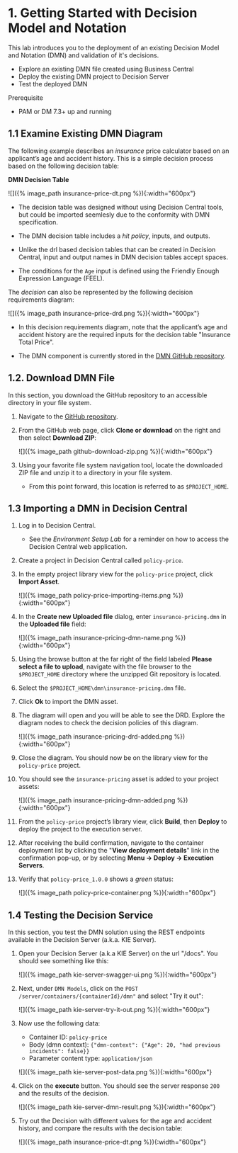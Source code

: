 # 1. Getting Started with Decision Model and Notation

This lab introduces you to the deployment of an existing Decision Model and Notation (DMN) and validation of it's decisions.

-   Explore an existing DMN file created using Business Central
-   Deploy the existing DMN project to Decision Server
-   Test the deployed DMN

Prerequisite

-   PAM or DM 7.3+ up and running

## 1.1 Examine Existing DMN Diagram

The following example describes an *insurance* price calculator based on an applicant’s age and accident history. This is a simple decision process based on the following decision table:

**DMN Decision Table**

![]({%  image_path insurance-price-dt.png %}){:width="600px"}

-   The decision table was designed without using Decision Central tools, but could be imported seemlesly due to the conformity with DMN specification.

-   The DMN decision table includes a *hit policy*, inputs, and outputs.

-   Unlike the drl based decision tables that can be created in Decision Central, input and output names in DMN decision tables accept spaces.

-   The conditions for the `Age` input is defined using the Friendly Enough Expression Language (FEEL).

The *decision* can also be represented by the following decision requirements diagram:

![]({%  image_path insurance-price-drd.png %}){:width="600px"}

-   In this decision requirements diagram, note that the applicant’s age and accident history are the required inputs for the decision table "Insurance Total Price".

-   The DMN component is currently stored in the [DMN GitHub repository](https://github.com/gpe-mw-training/bxms_decision_mgmt_foundations_lab/tree/master/dmn).

## 1.2. Download DMN File

In this section, you download the GitHub repository to an accessible directory in your file system.

1.  Navigate to the [GitHub repository](https://github.com/gpe-mw-training/bxms_decision_mgmt_foundations_lab).

2.  From the GitHub web page, click **Clone or download** on the right and then select **Download ZIP**:

    ![]({%  image_path github-download-zip.png %}){:width="600px"}

3.  Using your favorite file system navigation tool, locate the downloaded ZIP file and unzip it to a directory in your file system.

    -   From this point forward, this location is referred to as `$PROJECT_HOME`.

## 1.3 Importing a DMN in Decision Central

1.  Log in to Decision Central.

    -   See the *Environment Setup Lab* for a reminder on how to access the Decision Central web application.

2.  Create a project in Decision Central called `policy-price`.

3.  In the empty project library view for the `policy-price` project, click **Import Asset**.

    ![]({%  image_path policy-price-importing-items.png %}){:width="600px"}

4.  In the **Create new Uploaded file** dialog, enter `insurance-pricing.dmn` in the **Uploaded file** field:

    ![]({%  image_path insurance-pricing-dmn-name.png %}){:width="600px"}

5.  Using the browse button at the far right of the field labeled **Please select a file to upload**, navigate with the file browser to the `$PROJECT_HOME` directory where the unzipped Git repository is located.

6.  Select the `$PROJECT_HOME\dmn\insurance-pricing.dmn` file.

7.  Click **Ok** to import the DMN asset.

8.  The diagram will open and you will be able to see the DRD. Explore the diagram nodes to check the decision policies of this diagram. 

    ![]({%  image_path insurance-pricing-drd-added.png %}){:width="600px"}

9.  Close the diagram. You should now be on the library view for the `policy-price` project.

10. You should see the `insurance-pricing` asset is added to your project assets:

    ![]({%  image_path insurance-pricing-dmn-added.png %}){:width="600px"}

11. From the `policy-price` project’s library view, click **Build**, then **Deploy** to deploy the project to the execution server.

12. After receiving the build confirmation, navigate to the container deployment list by clicking the "**View deployment details**" link in the confirmation pop-up, or by selecting **Menu → Deploy → Execution Servers**.

13. Verify that `policy-price_1.0.0` shows a *green* status:

    ![]({%  image_path policy-price-container.png %}){:width="600px"}

## 1.4 Testing the Decision Service

In this section, you test the DMN solution using the REST endpoints available in the Decision Server (a.k.a. KIE Server).

1.  Open your Decision Server (a.k.a KIE Server) on the url "/docs". You should see something like this:

    ![]({%  image_path kie-server-swagger-ui.png %}){:width="600px"}

2. Next, under `DMN Models`, click on the `POST /server/containers/{containerId}/dmn"` and select "Try it out": 

   ![]({%  image_path kie-server-try-it-out.png %}){:width="600px"}

3. Now use the following data:

   * Container ID: `policy-price`
   * Body (dmn context): `{"dmn-context": {"Age": 20, "had previous incidents": false}}`
   * Parameter content type: `application/json`

   ![]({%  image_path kie-server-post-data.png %}){:width="600px"}

4. Click on the **execute** button. You should see the server response `200` and the results of the decision.

    ![]({%  image_path kie-server-dmn-result.png %}){:width="600px"}

1. Try out the Decision with different values for the age and accident history, and compare the results with the decision table:

   ![]({%  image_path insurance-price-dt.png %}){:width="600px"}


